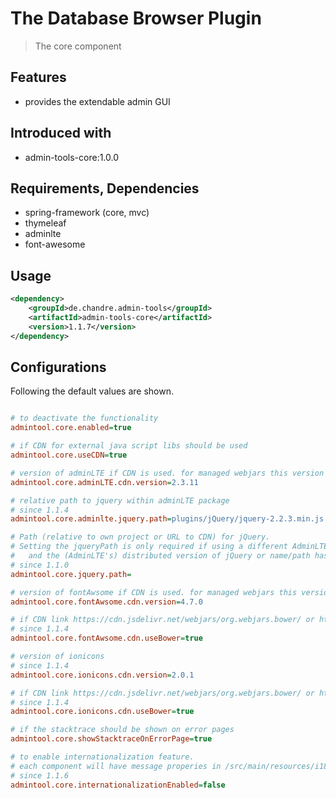 # The Database Browser Plugin
> The core component


## Features
* provides the extendable admin GUI 

## Introduced with
* admin-tools-core:1.0.0

## Requirements, Dependencies
* spring-framework (core, mvc)
* thymeleaf
* adminlte
* font-awesome

## Usage

```xml
<dependency>
	<groupId>de.chandre.admin-tools</groupId>
	<artifactId>admin-tools-core</artifactId>
	<version>1.1.7</version>
</dependency>
```

## Configurations

Following the default values are shown.	
```ini

# to deactivate the functionality
admintool.core.enabled=true

# if CDN for external java script libs should be used
admintool.core.useCDN=true

# version of adminLTE if CDN is used. for managed webjars this version should be used.
admintool.core.adminLTE.cdn.version=2.3.11

# relative path to jquery within adminLTE package
# since 1.1.4
admintool.core.adminlte.jquery.path=plugins/jQuery/jquery-2.2.3.min.js

# Path (relative to own project or URL to CDN) for jQuery.
# Setting the jqueryPath is only required if using a different AdminLTE version than the configured one 
#   and the (AdminLTE's) distributed version of jQuery or name/path has been changed
# since 1.1.0
admintool.core.jquery.path=

# version of fontAwsome if CDN is used. for managed webjars this version should be used.
admintool.core.fontAwsome.cdn.version=4.7.0

# if CDN link https://cdn.jsdelivr.net/webjars/org.webjars.bower/ or https://cdn.jsdelivr.net/webjars/ should be used 
# since 1.1.4
admintool.core.fontAwsome.cdn.useBower=true

# version of ionicons
# since 1.1.4
admintool.core.ionicons.cdn.version=2.0.1

# if CDN link https://cdn.jsdelivr.net/webjars/org.webjars.bower/ or https://cdn.jsdelivr.net/webjars/ should be used 
# since 1.1.4
admintool.core.ionicons.cdn.useBower=true

# if the stacktrace should be shown on error pages
admintool.core.showStacktraceOnErrorPage=true

# to enable internationalization feature.
# each component will have message properies in /src/main/resources/i18n/admintool/<componentName>-messages.properties (and <componentName>-messages_en.properties)
# since 1.1.6
admintool.core.internationalizationEnabled=false
	
```
